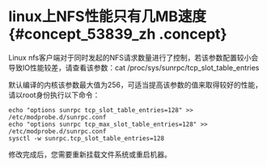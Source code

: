 # linux上NFS性能只有几MB速度 {#concept_53839_zh .concept}

Linux nfs客户端对于同时发起的NFS请求数量进行了控制，若该参数配置较小会导致IO性能较差，请查看该参数：cat /proc/sys/sunrpc/tcp\_slot\_table\_entries

默认编译的内核该参数最大值为256，可适当提高该参数的值来取得较好的性能，请以root身份执行以下命令：

```language-shell
echo "options sunrpc tcp_slot_table_entries=128" >> /etc/modprobe.d/sunrpc.conf
echo "options sunrpc tcp_max_slot_table_entries=128" >>  /etc/modprobe.d/sunrpc.conf
sysctl -w sunrpc.tcp_slot_table_entries=128

```

修改完成后，您需要重新挂载文件系统或重启机器。

